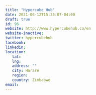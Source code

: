 ```yaml
---
title: "Hypercube Hub"
date: 2021-06-12T15:35:07-04:00
draft: true
id: 96
website: http://www.hypercubehub.co/en
website-inactive: 
twitter: hypercubehub
facebook: 
linkedin: 
location: 
   lat: 
   lng: 
   address: ""
   city: Harare
   region: 
   country: Zimbabwe
email: 
---
```


